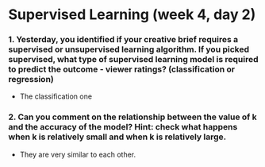 # Supervised Learning (week 4, day 2)

### 1. Yesterday, you identified if your creative brief requires a supervised or unsupervised learning algorithm. If you picked supervised, what type of supervised learning model is required to predict the outcome - viewer ratings? (classification or regression)
- The classification one

### 2. Can you comment on the relationship between the value of k and the accuracy of the model? Hint: check what happens when k is relatively small and when k is relatively large.
- They are very similar to each other.